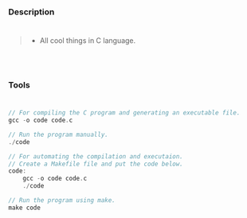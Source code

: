 ### Description
#

> - All cool things in C language.

<br />
<br />



### Tools
#

```c
// For compiling the C program and generating an executable file.
gcc -o code code.c

// Run the program manually.
./code
```

```c
// For automating the compilation and executaion.
// Create a Makefile file and put the code below.
code:
    gcc -o code code.c
    ./code

// Run the program using make.
make code
```
